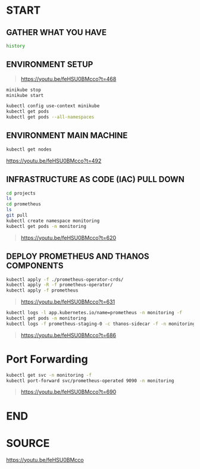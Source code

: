 # START

## GATHER WHAT YOU HAVE
```bash
history
```

## ENVIRONMENT SETUP
> https://youtu.be/feHSU0BMcco?t=468
```bash
minikube stop
minikube start

kubectl config use-context minikube
kubectl get pods
kubectl get pods --all-namespaces
```
## ENVIRONMENT MAIN MACHINE
```bash
kubectl get nodes
```

https://youtu.be/feHSU0BMcco?t=492

## INFRASTRUCTURE AS CODE (IAC) PULL DOWN
```bash
cd projects
ls
cd prometheus
ls
git pull
kubectl create namespace monitoring
kubectl get pods -n monitoring
```
> https://youtu.be/feHSU0BMcco?t=620
## DEPLOY PROMETHEUS AND THANOS COMPONENTS

```bash
kubectl apply -f ./prometheus-operator-crds/
kubectl apply -R -f prometheus-operator/
kubectl apply -f prometheus
```
> https://youtu.be/feHSU0BMcco?t=631

```bash
kubectl logs -l app.kubernetes.io/name=prometheus -n monitoring -f
kubectl get pods -n monitoring
kubectl logs -f prometheus-staging-0 -c thanos-sidecar -f -n monitoring
```

> https://youtu.be/feHSU0BMcco?t=686

# Port Forwarding
```bash
kubectl get svc -n monitoring -f
kubectl port-forward svc/prometheus-operated 9090 -n monitoring
```
> https://youtu.be/feHSU0BMcco?t=690
# END

# SOURCE
https://youtu.be/feHSU0BMcco
